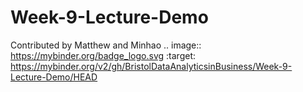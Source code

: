 # Week-9-Lecture-Demo
Contributed by Matthew and Minhao
.. image:: https://mybinder.org/badge_logo.svg
 :target: https://mybinder.org/v2/gh/BristolDataAnalyticsinBusiness/Week-9-Lecture-Demo/HEAD
